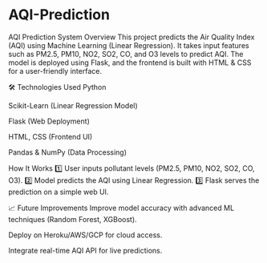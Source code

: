 # AQI-Prediction
AQI Prediction System 
Overview
This project predicts the Air Quality Index (AQI) using Machine Learning (Linear Regression). It takes input features such as PM2.5, PM10, NO2, SO2, CO, and O3 levels to predict AQI. The model is deployed using Flask, and the frontend is built with HTML & CSS for a user-friendly interface.

🛠️ Technologies Used
Python 

Scikit-Learn (Linear Regression Model) 

Flask (Web Deployment) 

HTML, CSS (Frontend UI) 

Pandas & NumPy (Data Processing) 

How It Works
1️⃣ User inputs pollutant levels (PM2.5, PM10, NO2, SO2, CO, O3).
2️⃣ Model predicts the AQI using Linear Regression.
3️⃣ Flask serves the prediction on a simple web UI.

📈 Future Improvements
 Improve model accuracy with advanced ML techniques (Random Forest, XGBoost).

 Deploy on Heroku/AWS/GCP for cloud access.

 Integrate real-time AQI API for live predictions.
